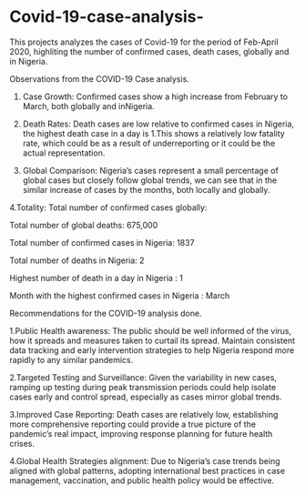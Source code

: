 # Covid-19-case-analysis-
This projects analyzes the cases of Covid-19 for the period of Feb-April 2020, highliting the number of confirmed cases, death cases, globally and in Nigeria. 


Observations from the  COVID-19 Case analysis. 

1. Case Growth: Confirmed cases show a high increase from February to March, both globally and inNigeria. 
  
2. Death Rates: Death cases are low relative to confirmed cases in Nigeria, the highest death case in a day is 1.This shows a relatively low fatality rate, which could be as a result of underreporting or it could be the actual representation. 

3. Global Comparison: Nigeria’s cases represent a small percentage of global cases but closely follow global trends, we can see that in the similar increase of cases by the months, both locally and globally. 

4.Totality: 
Total number of confirmed cases globally: 

Total number of global deaths: 675,000

Total number of confirmed cases in Nigeria: 1837

Total number of deaths in Nigeria: 2

Highest number of death in a day in Nigeria : 1

Month with the highest confirmed cases in Nigeria : March


Recommendations for the COVID-19 analysis done. 

1.Public Health awareness: The public should be well informed of the virus, how it spreads and measures taken to curtail its spread. Maintain consistent data tracking and early intervention strategies to help Nigeria respond more rapidly to any similar pandemics.


2.Targeted Testing and Surveillance: Given the variability in new cases, ramping up testing during peak transmission periods could help isolate cases early and control spread, especially as cases mirror global trends.
  
3.Improved Case Reporting: Death cases are relatively low, establishing more comprehensive reporting could provide a true picture of the pandemic’s real impact, improving response planning for future health crises.

4.Global Health Strategies alignment: Due to Nigeria’s case trends being aligned with global patterns, adopting international best practices in case management, vaccination, and public health policy would  be effective.






